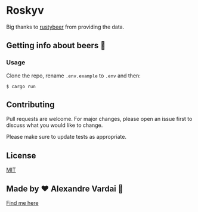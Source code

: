 # Roskyv
Big thanks to [rustybeer](https://github.com/drodil/rustybeer) from providing the data.
## Getting info about beers :beer:

### Usage

Clone the repo, rename `.env.example` to `.env` and then:

```
$ cargo run
```

## Contributing

Pull requests are welcome. For major changes, please open an issue first to discuss what you would like to change.

Please make sure to update tests as appropriate.


## License
[MIT](https://choosealicense.com/licenses/mit/)

## Made by ♥ Alexandre Vardai 👋 
[Find me here](https://www.linkedin.com/in/alexandre-vardai-b8255b15b/)
